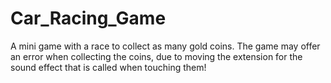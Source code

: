 # Car_Racing_Game
A mini game with a race to collect as many gold coins.
The game may offer an error when collecting the coins, due to moving the extension for the sound effect that is called when touching them!
